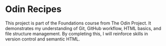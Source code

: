 # Odin Recipes

This project is part of the Foundations course from The Odin Project. It demonstrates my understanding of Git, GitHub workflow, HTML basics, and file structure management. By completing this, I will reinforce skills in version control and semantic HTML.